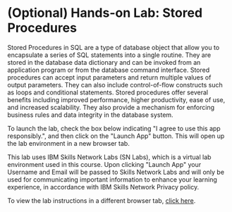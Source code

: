 # (Optional) Hands-on Lab: Stored Procedures

Stored Procedures in SQL are a type of database object that allow you to encapsulate a series of SQL statements into a single routine. They are stored in the database data dictionary and can be invoked from an application program or from the database command interface. Stored procedures can accept input parameters and return multiple values of output parameters. They can also include control-of-flow constructs such as loops and conditional statements. Stored procedures offer several benefits including improved performance, higher productivity, ease of use, and increased scalability. They also provide a mechanism for enforcing business rules and data integrity in the database system.

To launch the lab, check the box below indicating "I agree to use this app responsibly.",  and then click on the "Launch App" button. This will open up the lab environment in a new browser tab.

This lab uses IBM Skills Network Labs (SN Labs), which is a virtual lab environment used in this course. Upon clicking "Launch App" your Username and Email will be passed to Skills Network Labs and will only be used for communicating important information to enhance your learning experience, in accordance with IBM Skills Network Privacy policy.

To view the lab instructions in a different browser tab, [click here](https://www.coursera.org/learn/sql-data-science/ungradedLti/bUtz5/optional-hands-on-lab-stored-procedures#:~:text=Next-,(Optional)%20Hands%2Don%20Lab%3A%20Stored%20Procedures,.,-This%20course%20uses). 